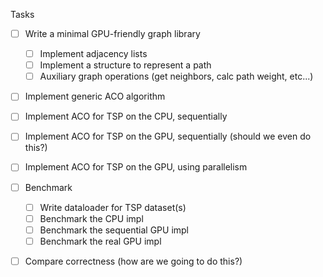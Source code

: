 Tasks
- [ ] Write a minimal GPU-friendly graph library
   - [ ] Implement adjacency lists
   - [ ] Implement a structure to represent a path
   - [ ] Auxiliary graph operations (get neighbors, calc path weight, etc...)
- [ ] Implement generic ACO algorithm
- [ ] Implement ACO for TSP on the CPU, sequentially
- [ ] Implement ACO for TSP on the GPU, sequentially (should we even do this?)
- [ ] Implement ACO for TSP on the GPU, using parallelism
- [ ] Benchmark
   - [ ] Write dataloader for TSP dataset(s)
   - [ ] Benchmark the CPU impl
   - [ ] Benchmark the sequential GPU impl
   - [ ] Benchmark the real GPU impl
- [ ] Compare correctness (how are we going to do this?)

